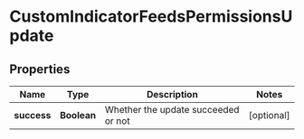 

# CustomIndicatorFeedsPermissionsUpdate


## Properties

| Name | Type | Description | Notes |
|------------ | ------------- | ------------- | -------------|
|**success** | **Boolean** | Whether the update succeeded or not |  [optional] |



